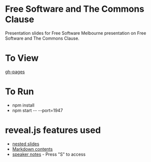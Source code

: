 



# Free Software and The Commons Clause

Presentation slides for Free Software Melbourne presentation on Free Software and The Commons Clause.


# To View

[gh-pages](https://free-software-melbourne.github.io/Commons-Clause/)


# To Run
- npm install
- npm start -- --port=1947


# reveal.js features used
- [nested slides](https://github.com/hakimel/reveal.js#markup)
- [Markdown contents](https://github.com/hakimel/reveal.js#markdown)
- [speaker notes](https://github.com/hakimel/reveal.js#speaker-notes) - Press "S" to access
